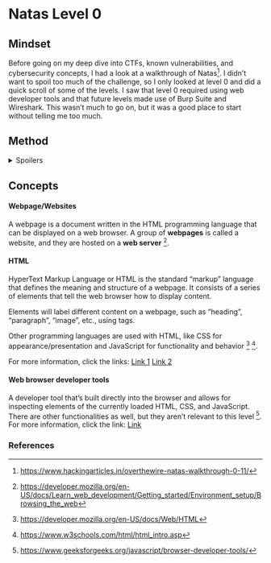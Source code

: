 # Natas Level 0

## Mindset
Before going on my deep dive into CTFs, known vulnerabilities, and cybersecurity concepts, I had a look at a walkthrough of Natas[^1]. I didn’t want to spoil too much of the challenge, so I only looked at level 0 and did a quick scroll of some of the levels. I saw that level 0 required using web developer tools and that future levels made use of Burp Suite and Wireshark. This wasn’t much to go on, but it was a good place to start without telling me too much. 

## Method
<details>
<summary>Spoilers</summary>
  
I know that I need to access Google’s developer tools for this task, but I can’t remember how to do that. So I looked it up, and there are three methods:
1.	Right-click on the webpage and click `View Page Source`.
2.	Press `F12`
3.	Press `Ctrl+Shift+I`

I tried F12 and clicked some of the down arrows to show the hidden information. That’s where I found my first flag.

<img width="1920" height="759" alt="image" src="https://github.com/user-attachments/assets/d9011f71-74b9-4ac9-b1e8-028bd2512b12" />

</details>

## Concepts
#### Webpage/Websites
A webpage is a document written in the HTML programming language that can be displayed on a web browser. A group of **webpages** is called a website, and they are hosted on a **web server** [^2].

#### HTML
HyperText Markup Language or HTML is the standard “markup” language that defines the meaning and structure of a webpage. It consists of a series of elements that tell the web browser how to display content.

Elements will label different content on a webpage, such as “heading”, “paragraph”, “image”, etc., using tags.  

Other programming languages are used with HTML, like CSS for appearance/presentation and JavaScript for functionality and behavior [^3] [^4].  

For more information, click the links:
[Link 1](https://developer.mozilla.org/en-US/docs/Web/HTML)
[Link 2](https://www.w3schools.com/html/html_intro.asp)

#### Web browser developer tools
A developer tool that’s built directly into the browser and allows for inspecting elements of the currently loaded HTML, CSS, and JavaScript. There are other functionalities as well, but they aren’t relevant to this level [^5]. For more information, click the link: [Link](https://www.geeksforgeeks.org/javascript/browser-developer-tools/)

### References
[^1]: https://www.hackingarticles.in/overthewire-natas-walkthrough-0-11/
[^2]: https://developer.mozilla.org/en-US/docs/Learn_web_development/Getting_started/Environment_setup/Browsing_the_web
[^3]: https://developer.mozilla.org/en-US/docs/Web/HTML
[^4]: https://www.w3schools.com/html/html_intro.asp
[^5]: https://www.geeksforgeeks.org/javascript/browser-developer-tools/

